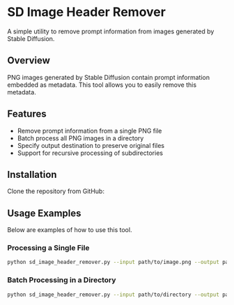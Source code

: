 # SD Image Header Remover

A simple utility to remove prompt information from images generated by Stable Diffusion.

## Overview

PNG images generated by Stable Diffusion contain prompt information embedded as metadata. This tool allows you to easily remove this metadata.

## Features

- Remove prompt information from a single PNG file
- Batch process all PNG images in a directory
- Specify output destination to preserve original files
- Support for recursive processing of subdirectories

## Installation

Clone the repository from GitHub:

## Usage Examples

Below are examples of how to use this tool.

### Processing a Single File

```bash
python sd_image_header_remover.py --input path/to/image.png --output path/to/output.png
```

### Batch Processing in a Directory

```bash
python sd_image_header_remover.py --input path/to/directory --output path/to/output_directory
```
